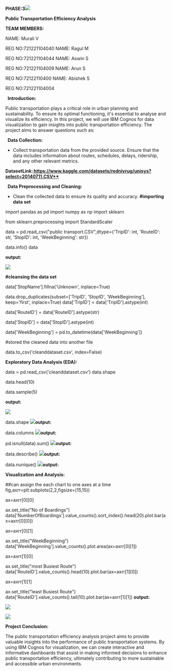 ﻿**PHASE:3![](Aspose.Words.415cd7e8-f084-4741-b192-9557ee4fb4e9.001.png)**

**Public Transportation Efficiency Analysis** 

**TEAM MEMBERS:** 

NAME: Murali V 

REG NO:721221104040 NAME: Ragul M 

REG NO:721221104044 NAME: Aswin S 

REG NO:721221104009 NAME: Arun S 

REG NO:72122110400 NAME: Abishek S 

REG NO:721221104004 

` `**Introduction:** 

Public transportation plays a critical role in urban planning and sustainability. To ensure its optimal functioning, it's essential to analyse and visualize its efficiency. In this project, we will use IBM Cognos for data visualization to gain insights into public transportation efficiency. The project aims to answer questions such as: 

` `**Data Collection:** 

- Collect transportation data from the provided source. Ensure that the data includes information about routes, schedules, delays, ridership, and any other relevant metrics. 

**DatasetLink:[ https://www.kaggle.com/datasets/rednivrug/unisys?select=20140711.CSV** ](https://www.kaggle.com/datasets/rednivrug/unisys?select=20140711.CSV)**

` `**Data Preprocessing and Cleaning:** 

- Clean the collected data to ensure its quality and accuracy. **#importing data set** 

import pandas as pd import numpy as np import sklearn 

from sklearn.preprocessing import StandardScaler 

data = pd.read\_csv("public transport.CSV",dtype={'TripID': int, 'RouteID': str, 'StopID': int, 'WeekBeginning': str}) 

data.info() data 

**output:** 

![](Aspose.Words.415cd7e8-f084-4741-b192-9557ee4fb4e9.002.jpeg)

**#cleansing the data set**  

data['StopName'].fillna('Unknown', inplace=True) 

data.drop\_duplicates(subset=['TripID', 'StopID', 'WeekBeginning'], keep='first', inplace=True) data['TripID'] = data['TripID'].astype(int) 

data['RouteID'] = data['RouteID'].astype(str) 

data['StopID'] = data['StopID'].astype(int) 

data['WeekBeginning'] = pd.to\_datetime(data['WeekBeginning']) 

#stored the cleaned data into another file 

data.to\_csv('cleanddataset.csv', index=False) 

**Exploratory Data Analysis (EDA):** 

data = pd.read\_csv('cleanddataset.csv') data.shape 

data.head(10) 

data.sample(5) 

**output:** 

![](Aspose.Words.415cd7e8-f084-4741-b192-9557ee4fb4e9.003.jpeg)

data.shape ![](Aspose.Words.415cd7e8-f084-4741-b192-9557ee4fb4e9.004.png)**output:** 

data.columns ![](Aspose.Words.415cd7e8-f084-4741-b192-9557ee4fb4e9.005.png)**output:** 

pd.isnull(data).sum() ![](Aspose.Words.415cd7e8-f084-4741-b192-9557ee4fb4e9.006.png)**output:** 

data.describe() ![](Aspose.Words.415cd7e8-f084-4741-b192-9557ee4fb4e9.007.jpeg)**output:** 

data.nunique() ![](Aspose.Words.415cd7e8-f084-4741-b192-9557ee4fb4e9.008.png)**output:** 

**Visualization and Analysis:** 

##can assign the each chart to one axes at a time fig,axrr=plt.subplots(2,2,figsize=(15,15)) 

ax=axrr[0][0] 

ax.set\_title("No of Boardings") data['NumberOfBoardings'].value\_counts().sort\_index().head(20).plot.bar(ax=axrr[0][0]) 

ax=axrr[0][1] 

ax.set\_title("WeekBeginning") data['WeekBeginning'].value\_counts().plot.area(ax=axrr[0][1]) 

ax=axrr[1][0] 

ax.set\_title("most Busiest Route") data['RouteID'].value\_counts().head(10).plot.bar(ax=axrr[1][0]) 

ax=axrr[1][1] 

ax.set\_title("least Busiest Route") data['RouteID'].value\_counts().tail(10).plot.bar(ax=axrr[1][1]) **output:** 

![](Aspose.Words.415cd7e8-f084-4741-b192-9557ee4fb4e9.009.jpeg)

![](Aspose.Words.415cd7e8-f084-4741-b192-9557ee4fb4e9.010.jpeg)

**Project Conclusion:** 

The public transportation efficiency analysis project aims to provide valuable insights into the performance of public transportation systems. By using IBM Cognos for visualization, we can create interactive and informative dashboards that assist in making informed decisions to enhance public transportation efficiency, ultimately contributing to more sustainable and accessible urban environments. 
